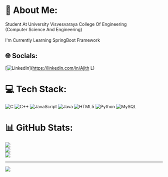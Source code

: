 # 💫 About Me:
Student At University Visvesvaraya College Of Engineering<br>(Computer Science And Engineering)<br><br>I'm Currently Learning  SpringBoot Framework


## 🌐 Socials:
[![LinkedIn](https://img.shields.io/badge/LinkedIn-%230077B5.svg?logo=linkedin&logoColor=white)](https://linkedin.com/in/Ajith L) 

# 💻 Tech Stack:
![C](https://img.shields.io/badge/c-%2300599C.svg?style=flat&logo=c&logoColor=white) ![C++](https://img.shields.io/badge/c++-%2300599C.svg?style=flat&logo=c%2B%2B&logoColor=white) ![JavaScript](https://img.shields.io/badge/javascript-%23323330.svg?style=flat&logo=javascript&logoColor=%23F7DF1E) ![Java](https://img.shields.io/badge/java-%23ED8B00.svg?style=flat&logo=openjdk&logoColor=white) ![HTML5](https://img.shields.io/badge/html5-%23E34F26.svg?style=flat&logo=html5&logoColor=white) ![Python](https://img.shields.io/badge/python-3670A0?style=flat&logo=python&logoColor=ffdd54) ![MySQL](https://img.shields.io/badge/mysql-%2300000f.svg?style=flat&logo=mysql&logoColor=white)
# 📊 GitHub Stats:
![](https://github-readme-stats.vercel.app/api?username=Ajithnayak2003&theme=vue-dark&hide_border=false&include_all_commits=true&count_private=true)<br/>
![](https://github-readme-streak-stats.herokuapp.com/?user=Ajithnayak2003&theme=vue-dark&hide_border=false)<br/>
![](https://github-readme-stats.vercel.app/api/top-langs/?username=Ajithnayak2003&theme=vue-dark&hide_border=false&include_all_commits=true&count_private=true&layout=compact)

---
[![](https://visitcount.itsvg.in/api?id=Ajithnayak2003&icon=0&color=0)](https://visitcount.itsvg.in)

<!-- Proudly created with GPRM ( https://gprm.itsvg.in ) -->
